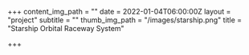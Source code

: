 +++
content_img_path = ""
date = 2022-01-04T06:00:00Z
layout = "project"
subtitle = ""
thumb_img_path = "/images/starship.png"
title = "Starship Orbital Raceway System"

+++
